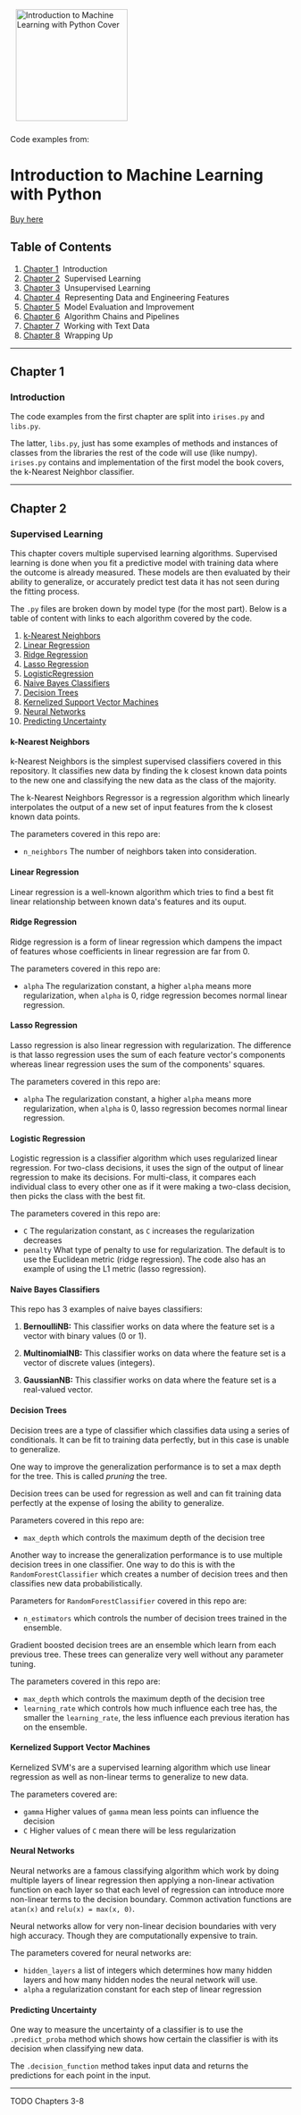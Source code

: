<a href="https://www.amazon.com/Introduction-Machine-Learning-Python-Scientists/dp/1449369413"><img alt="Introduction to Machine Learning with Python Cover" src="./cover.png" style="width: 200px; height: auto; padding: 10px;"></a>

Code examples from:
# Introduction to Machine Learning with Python
[Buy here](https://www.amazon.com/Introduction-Machine-Learning-Python-Scientists/dp/1449369413)

## Table of Contents

1. [Chapter 1](#chapter-1)&nbsp; Introduction
2. [Chapter 2](#chapter-2)&nbsp; Supervised Learning
3. [Chapter 3](#chapter-3)&nbsp; Unsupervised Learning
4. [Chapter 4](#chapter-4)&nbsp; Representing Data and Engineering Features
5. [Chapter 5](#chapter-5)&nbsp; Model Evaluation and Improvement
6. [Chapter 6](#chapter-6)&nbsp; Algorithm Chains and Pipelines
7. [Chapter 7](#chapter-7)&nbsp; Working with Text Data
8. [Chapter 8](#chapter-8)&nbsp; Wrapping Up

---

## Chapter 1
### Introduction

The code examples from the first chapter are split into `irises.py` and `libs.py`.

The latter, `libs.py`, just has some examples of methods and instances of classes
from the libraries the rest of the code will use (like numpy). `irises.py` contains
and implementation of the first model the book covers, the k-Nearest Neighbor
classifier.

---

## Chapter 2
### Supervised Learning

This chapter covers multiple supervised learning algorithms. Supervised learning
is done when you fit a predictive model with training data where the outcome
is already measured. These models are then evaluated by their ability to generalize,
or accurately predict test data it has not seen during the fitting process.

The `.py` files are broken down by model type (for the most part). Below
is a table of content with links to each algorithm covered by the code.

1. [k-Nearest Neighbors](#k-nearest-neighbors)
2. [Linear Regression](#linear-regression)
3. [Ridge Regression](#ridge-regression)
4. [Lasso Regression](#lasso)
4. [LogisticRegression](#logistic-regression)
5. [Naive Bayes Classifiers](#naive-bayes-classifiers)
6. [Decision Trees](#decision-trees)
7. [Kernelized Support Vector Machines](#kernelized-support-vector-machines)
8. [Neural Networks](#neural-networks)
9. [Predicting Uncertainty](#predicting-uncertainty)

#### k-Nearest Neighbors

k-Nearest Neighbors is the simplest supervised classifiers
covered in this repository. It classifies new data by finding the
k closest known data points to the new one and classifying the
new data as the class of the majority.

The k-Nearest Neighbors Regressor is a regression algorithm which
linearly interpolates the output of a new set of input features
from the k closest known data points.

The parameters covered in this repo are:

- `n_neighbors` The number of neighbors taken into consideration.

#### Linear Regression

Linear regression is a well-known algorithm which tries to find
a best fit linear relationship between known data's features and
its ouput.

#### Ridge Regression

Ridge regression is a form of linear regression which dampens
the impact of features whose coefficients in linear regression
are far from 0.

The parameters covered in this repo are:

- `alpha` The regularization constant, a higher `alpha` means more regularization, when `alpha` is 0, ridge regression becomes normal linear regression.

#### Lasso Regression

Lasso regression is also linear regression with regularization. The difference
is that lasso regression uses the sum of each feature vector's components
whereas linear regression uses the sum of the components' squares.

The parameters covered in this repo are:

- `alpha` The regularization constant, a higher `alpha` means more regularization, when `alpha` is 0, lasso regression becomes normal linear regression.

#### Logistic Regression

Logistic regression is a classifier algorithm which uses regularized linear
regression. For two-class decisions, it uses the sign of the output of linear
regression to make its decisions. For multi-class, it compares each individual
class to every other one as if it were making a two-class decision, then picks
the class with the best fit.

The parameters covered in this repo are:

- `C` The regularization constant, as `C` increases the regularization decreases
- `penalty` What type of penalty to use for regularization. The default is to use
the Euclidean metric (ridge regression). The code also has an example of using the
L1 metric (lasso regression).

#### Naive Bayes Classifiers

This repo has 3 examples of naive bayes classifiers:

1. **BernoulliNB:** This classifier works on data where the feature set is a vector with binary values (0 or 1).

2. **MultinomialNB:** This classifier works on data where the feature set is a vector of discrete values (integers).

3. **GaussianNB:** This classifier works on data where the feature set is a real-valued vector.

#### Decision Trees

Decision trees are a type of classifier which classifies data using a series
of conditionals. It can be fit to training data perfectly, but in this case
is unable to generalize.

One way to improve the generalization performance is to set a max depth for
the tree. This is called _pruning_ the tree.

Decision trees can be used for regression as well and can fit training data
perfectly at the expense of losing the ability to generalize.

Parameters covered in this repo are:

- `max_depth` which controls the maximum depth of the decision tree

Another way to increase the generalization performance is to use multiple
decision trees in one classifier. One way to do this is with the
`RandomForestClassifier` which creates a number of decision trees
and then classifies new data probabilistically.

Parameters for `RandomForestClassifier` covered in this repo are:

- `n_estimators` which controls the number of decision trees trained in the ensemble.

Gradient boosted decision trees are an ensemble which learn from each previous
tree. These trees can generalize very well without any parameter tuning.

The parameters covered in this repo are:

- `max_depth` which controls the maximum depth of the decision tree
- `learning_rate` which controls how much influence each tree has, the smaller
the `learning_rate`, the less influence each previous iteration has on the ensemble.

#### Kernelized Support Vector Machines

Kernelized SVM's are a supervised learning algorithm which use linear
regression as well as non-linear terms to generalize to new data.

The parameters covered are:

- `gamma` Higher values of `gamma` mean less points can influence the decision
- `C` Higher values of `C` mean there will be less regularization

#### Neural Networks

Neural networks are a famous classifying algorithm which work by
doing multiple layers of linear regression then applying a non-linear
activation function on each layer so that each level of regression
can introduce more non-linear terms to the decision boundary. Common
activation functions are `atan(x)` and `relu(x) = max(x, 0)`.

Neural networks allow for very non-linear decision boundaries with
very high accuracy. Though they are computationally expensive to train.

The parameters covered for neural networks are:

- `hidden_layers` a list of integers which determines how many hidden layers and how many hidden nodes the neural network will use.
- `alpha` a regularization constant for each step of linear regression

#### Predicting Uncertainty

One way to measure the uncertainty of a classifier is
to use the `.predict_proba` method which shows how certain the classifier
is with its decision when classifying new data.

The `.decision_function` method takes input data and returns the
predictions for each point in the input.

---

TODO Chapters 3-8
